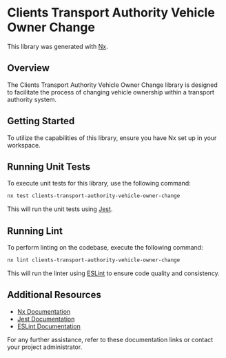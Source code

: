 # Clients Transport Authority Vehicle Owner Change

This library was generated with [Nx](https://nx.dev).

## Overview

The Clients Transport Authority Vehicle Owner Change library is designed to facilitate the process of changing vehicle ownership within a transport authority system.

## Getting Started

To utilize the capabilities of this library, ensure you have Nx set up in your workspace.

## Running Unit Tests

To execute unit tests for this library, use the following command:

```bash
nx test clients-transport-authority-vehicle-owner-change
```

This will run the unit tests using [Jest](https://jestjs.io).

## Running Lint

To perform linting on the codebase, execute the following command:

```bash
nx lint clients-transport-authority-vehicle-owner-change
```

This will run the linter using [ESLint](https://eslint.org/) to ensure code quality and consistency.

## Additional Resources

- [Nx Documentation](https://nx.dev)
- [Jest Documentation](https://jestjs.io)
- [ESLint Documentation](https://eslint.org)

For any further assistance, refer to these documentation links or contact your project administrator.
